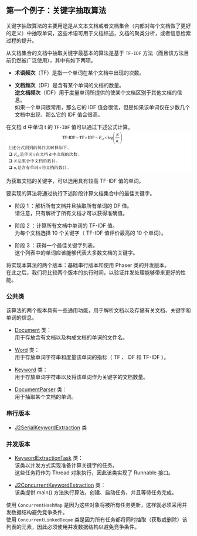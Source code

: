 ## 第一个例子：关键字抽取算法
关键字抽取算法的主要用途是从文本文档或者文档集合（内部对每个文档做了更好的定义）中抽取单词，这些术语可用于文档综述，文档的聚类分析，或者信息检索过程的提升。  

从文档集合的文档中抽取关键字最基本的算法是基于 `TF-IDF` 方法（而且该方法目前仍然被广泛使用），其中有如下两项。
-	**术语频次**（TF）是指一个单词在某个文档中出现的次数。  

-	**文档频次**（DF）是含有某个单词的文档的数量。  
**逆文档频次**（IDF）用于度量单词所提供的使某个文档区别于其他文档的信息。  
如果一个单词很常用，那么它的 IDF 值会很低，但是如果该单词仅在少数几个文档中出现，那么它的 IDF 值会很高。

在文档 d 中单词 t 的 `TF-IDF` 值可以通过下述公式计算。  
![TF-IDF计算公式.jpg](TF-IDF计算公式.jpg)  

为获取文档的关键字，可以选用具有较高 TF-IDF 值的单词。  

要实现的算法将通过执行下述阶段计算文档集合中的最佳关键字。  
-	阶段 1 ：解析所有文档并且抽取所有单词的 DF 值。  
请注意，只有解析了所有文档才可以获得准确值。

-	阶段 2 ：计算所有文档中单词的 TF-IDF 值。  
为每个文档选择 10 个关键字（ TF-IDF 值评价最高的 10 个单词）。
-	阶段 3 ：获得一个最佳关键字列表。  
这个列表中的单词应该能够代表大多数文档的关键字。  

将实现本算法的两个版本：基础串行版本和使用 Phaser 类的并发版本。  
在此之后，我们将比较两个版本的执行时间，以验证并发处理能够带来更好的性能。  

### 公共类
该算法的两个版本具有一些通用功能，用于解析文档以及存储有关文档、关键字和单词的信息。  

-	[Document](common/Document.java) 类：  
用于存放含有文档以及构成文档的单词的文件名。

-	[Word](common/Word.java) 类：  
用于存放单词字符串和度量该单词的指标（ TF 、 DF 和 TF-IDF ）。
-	[Keyword](common/Keyword.java) 类：  
用于存放单词字符串以及将该单词作为关键字的文档数量。
-	[DocumentParser](common/DocumentParser.java) 类：  
用于抽取某个文档的单词。  

### 串行版本
-	[J2SerialKeywordExtraction](J2SerialKeywordExtraction.java) 类

### 并发版本
-	[KeywordExtractionTask](KeywordExtractionTask.java) 类：  
该类以并发方式实现准备计算关键字的任务。  
这些任务将作为 Thread 对象执行，因此该类实现了 Runnable 接口。

-	[J2ConcurrentKeywordExtraction](J2ConcurrentKeywordExtraction.java) 类：  
该类提供 main() 方法执行算法，创建、启动任务，并且等待任务完成。

使用 `ConcurrentHashMap` 是因为这些对象将被所有任务更新，这样就必须采用并发数据结构避免竞争条件。  
使用 `ConcurrentLinkedDeque` 类是因为所有任务都将同时抽取（获取或删除）该列表的元素，因此必须使用并发数据结构以避免竞争条件。  

